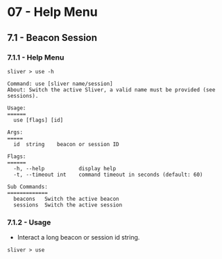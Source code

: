 # 07 - Help Menu

## 7.1 - Beacon Session

### 7.1.1 - Help Menu

```
sliver > use -h

Command: use [sliver name/session]
About: Switch the active Sliver, a valid name must be provided (see sessions).

Usage:
======
  use [flags] [id]

Args:
=====
  id  string    beacon or session ID

Flags:
======
  -h, --help           display help
  -t, --timeout int    command timeout in seconds (default: 60)

Sub Commands:
=============
  beacons   Switch the active beacon
  sessions  Switch the active session
```

### 7.1.2 - Usage

- Interact a long beacon or session id string.

`sliver > use`